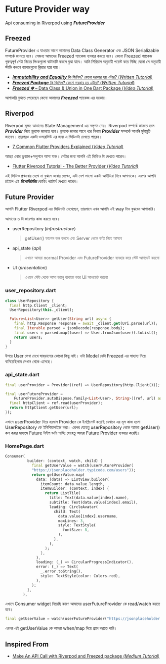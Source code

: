 # Future Provider way

Api consuming in Riverpod using ***FutureProvider***

## Freezed
FutureProvider এ যাওয়ার আগে আমাদের Data Class Generator এবং JSON Serializable সম্পর্কে জানতে হবে। 
সেজন্য আমাদের Freezed প্যাকেজ ব্যবহার করতে হবে। কেনো Freezed প্যাকেজ গুরুত্বপূর্ণ সেটা নিচের লিংকগুলো ঘাটাঘাটি করলে বুঝা যাবে। আমি সিরিয়াল অনুযায়ী পয়েন্ট করে দিচ্ছি যেনো সে অনুযায়ী স্টাডি করলে ব্যাপারগুলো ক্লিয়ার হয়ে যায়।

- [***Immutability and Equality*** কি জিনিস? কেনো দরকার হয় এটার? (*Written Tutorial*)](https://developer.school/immutability-and-equality-in-dart-and-flutter/)
- [***Freezed Package*** কি জিনিস? কেনো দরকার হয় এটার? (*Written Tutorial*)](https://developer.school/how-to-use-freezed-with-flutter/)
- [***Freezed ❄*** – Data Class & Union in One Dart Package (*Video Tutorial*)](https://www.youtube.com/watch?v=ApvMmTrBaFI)


আশাকরি বুঝতে পেরেছেন কেনো আমাদের ***Freezed*** প্যাকেজ এর দরকার। 

## Riverpod
Riverpod মূলত আমাদের State Management এর সলুশন দেয়।
Riverpod সম্পর্কে জানতে হলে ***Provider*** নিয়ে ড্রব্যাক জানতে হবে। ড্রব্যাক জানার আগে ধরে নিলাম ***Provider*** সম্পর্কে আপনি মুটামুটি জানেন। তারপরও একটা ওভারভিউ এর জন্য এ ভিডিওটা দেখতে পারেন।

- [7 Common Flutter Providers Explained (*Video Tutorial*)](https://www.youtube.com/watch?v=zYdl_Lb-rj0&list=PLZCeGzfbi2lVaAdAeaTUS51nwdeVMgj-k&index=6) 

আচ্ছা এবার ড্রব্যাক+সলুশনে আসা যাক। সেটার জন্য আপনি এই ভিডিও টা দেখতে পারেন।
- [Flutter Riverpod Tutorial - The Better Provider (*Video Tutorial*)](https://www.youtube.com/watch?v=atwWbkBdepE&list=PLB6lc7nQ1n4gO6a7frcfge5_l7ptIzD_Y&index=3)

এই ভিডিও প্রথমবার দেখে না বুঝলে আবার দেখেন, এটা বেশ ভালো একটা আইডিয়া দিবে আপনাকে। এরপর আপনি চাইলে এই ***রিপোজিটরির***  কোডিং প্যাটার্ন দেখতে পারেন। 
 

## Future Provider
আপনি Flutter Riverpod এর ভিডিওটা দেখেছেন, তারমানে এখন আপনি এই way টাও বুঝবেন আশাকরি।


আমাদের ৩ টা জায়গায় কাজ করতে হবে।
- userRepository (*infrastructure*)
   > getUser() ফাংশন কল করবে এবং Server থেকে ডাটা নিয়ে আসবে 
- api_state (*api*)
   > এখানে আমরা normal Provider এবং FutureProvider ব্যবহার করে স্টেট আপডেট করবো 
- UI (*presentation*)
   > এখানে স্টেট থেকে আসা ভ্যালু ব্যবহার করে UI আপডেট করবো 


### user_repository.dart

```dart
class UserRepository {
  final http.Client _client;
  UserRepository(this._client);

  Future<List<User>> getUser(String url) async {
    final http.Response response = await _client.get(Uri.parse(url));
    final Iterable parsed = jsonDecode(response.body);
    final users = parsed.map((user) => User.fromJson(user)).toList();
    return users;
  }
}
```
উপরে User লেখা দেখে ঘাবড়ানোর কোনো কিছু নাই। ওটা Model যেটা Freezed এর সাহায্য নিয়ে বানিয়েছিলাম সেখান থেকে এসেছে। 

### api_state.dart

```dart
final userProvider = Provider((ref) => UserRepository(http.Client()));

final userFutureProvider =
    FutureProvider.autoDispose.family<List<User>, String>((ref, url) async {
  final httpClient = ref.read(userProvider);
  return httpClient.getUser(url);
});
```
এখানে userProvider দিয়ে নরমাল Provider কে ইমপ্লিমেন্ট করেছি যেখানে এর মূল কাজ হলো UserRepository কে ইনিশিয়ালাইজ করা।
এরপর যেহেতু userRepository থেকে আমরা getUser() কল করার মাধ্যমে Future টাইপ ডাটা পাচ্ছি সেহেতু আমরা Future Provider ব্যবহার করেছি।

### HomePage.dart

```dart
Consumer(
          builder: (context, watch, child) {
            final getUserValue = watch(userFutureProvider(
            "https://jsonplaceholder.typicode.com/users"));
            return getUserValue.map(
              data: (data) => ListView.builder(
                itemCount: data.value.length,
                itemBuilder: (context, index) {
                  return ListTile(
                    title: Text(data.value[index].name),
                    subtitle: Text(data.value[index].email),
                    leading: CircleAvatar(
                      child: Text(
                        data.value[index].username,
                        maxLines: 3,
                        style: TextStyle(
                          fontSize: 8,
                        ),
                      ),
                    ),
                  );
                },
              ),
              loading: (_) => CircularProgressIndicator(),
              error: (_) => Text(
                _.error.toString(),
                style: TextStyle(color: Colors.red),
              ),
            );
          },
        ),
```
এখানে Consumer widget নিয়েছি কারণ আমাদের userFutureProvider কে read/watch করতে হবে। 


```dart
final getUserValue = watch(userFutureProvider("https://jsonplaceholder.typicode.com/users"));
```

এরপর এই getUserValue কে আমরা when/map দিয়ে গ্র্যাব করতে পারি। 




## Inspired From
- [Make An API Call with Riverpod and Freezed package (*Medium Tutorial*)](https://aidooyaw1992.medium.com/make-an-api-call-with-riverpod-and-freezed-package-ab17c631641d)

